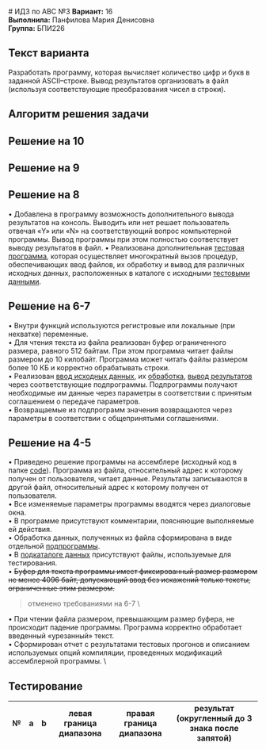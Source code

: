 ﻿﻿# ИДЗ по АВС №3
**Вариант:** 16 \
**Выполнила:** Панфилова Мария Денисовна \
**Группа:** БПИ226

## Текст варианта
Разработать программу, которая вычисляет количество цифр и букв в заданной ASCII–строке. Вывод результатов организовать в файл (используя соответствующие преобразования чисел в строки).

## Алгоритм решения задачи


## Решение на 10



## Решение на 9


## Решение на 8
• Добавлена в программу возможность дополнительного вывода результатов на консоль. Выводить или нет решает пользователь отвечая «Y» или «N» на соответствующий вопрос компьютерной программы. Вывод программы при этом полностью соответствует выводу результатов в файл.
• Реализована дополнительная [тестовая программа](https://github.com/MShpiz/ACS_IHW_3/blob/main/code/test.asm), которая осуществляет многократный вызов процедур, обеспечивающих ввод файлов, их обработку и вывод для различных исходных данных, расположенных в каталоге с исходными [тестовыми данными](https://github.com/MShpiz/ACS_IHW_3/tree/main/code/test_files).

## Решение на 6-7
• Внутри функций используются регистровые или локальные (при нехватке) переменные. \
• Для чтения текста из файла реализован буфер ограниченного размера, равного 512 байтам. При этом программа читает файлы размером до 10 килобайт. Программа может читать файлы размером более 10 КБ и корректно обрабатывать строки.\
• Реализован [ввод исходных данных](), их [обработка](), [вывод результатов]() через соответствующие подпрограммы. Подпрограммы получают необходимые им данные через параметры в соответствии с принятым соглашением о передаче параметров. \
• Возвращаемые из подпрограмм значения возвращаются через параметры в соответствии с общепринятыми соглашениями.
## Решение на 4-5 
• Приведено решение программы на ассемблере (исходный код в папке [code](https://github.com/MShpiz/ACS_IHW_3/tree/main/code)). Программа из файла, относительный адрес к которому получен от пользователя, читает данные. Результаты записываются в другой файл, относительный адрес к которому получен от пользователя. \
• Все изменяемые параметры программы вводятся через диалоговые окна. \
• В программе присутствуют комментарии, поясняющие выполняемые ей действия. \
• Обработка данных, полученных из файла сформирована в виде отдельной [подпрограммы](https://github.com/MShpiz/ACS_IHW_3/blob/main/code/count_letters_digits.asm). \
• В [подкаталоге данных](https://github.com/MShpiz/ACS_IHW_3/tree/main/code/test_files) присутствуют файлы, используемые для тестирования. \
• ~~Буфер для текста программы имеет фиксированный размер размером не менее 4096 байт, допускающий ввод без искажений только тексты, ограниченные этим размером.~~ 
> отменено требованиями на 6-7 \

• При чтении файла размером, превышающим размер буфера, не происходит падение программы. Программа корректно обработает введенный «урезанный» текст. \
• Сформирован отчет с результатами тестовых прогонов и описанием используемых опций компиляции, проведенных модификаций ассемблерной программы. \

## Тестирование

| № |a | b | левая граница диапазона | правая граница диапазона |результат (округленный до 3 знака после запятой) |
|--- | --- | --- | ----| ---| --|



